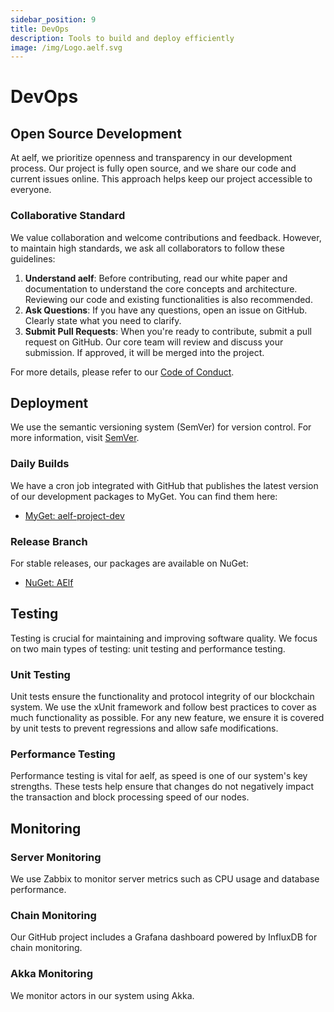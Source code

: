 ```yaml
---
sidebar_position: 9
title: DevOps
description: Tools to build and deploy efficiently
image: /img/Logo.aelf.svg
---
```


# DevOps

## Open Source Development

At aelf, we prioritize openness and transparency in our development process. Our project is fully open source, and we share our code and current issues online. This approach helps keep our project accessible to everyone.

### Collaborative Standard

We value collaboration and welcome contributions and feedback. However, to maintain high standards, we ask all collaborators to follow these guidelines:

1. **Understand aelf**: Before contributing, read our white paper and documentation to understand the core concepts and architecture. Reviewing our code and existing functionalities is also recommended.
2. **Ask Questions**: If you have any questions, open an issue on GitHub. Clearly state what you need to clarify.
3. **Submit Pull Requests**: When you're ready to contribute, submit a pull request on GitHub. Our core team will review and discuss your submission. If approved, it will be merged into the project.

For more details, please refer to our [Code of Conduct](https://github.com/AElfProject/AElf/blob/dev/CODE_OF_CONDUCT.md).

## Deployment

We use the semantic versioning system (SemVer) for version control. For more information, visit [SemVer](https://semver.org).

### Daily Builds

We have a cron job integrated with GitHub that publishes the latest version of our development packages to MyGet. You can find them here:
- [MyGet: aelf-project-dev](https://www.myget.org/gallery/aelf-project-dev)

### Release Branch

For stable releases, our packages are available on NuGet:
- [NuGet: AElf](https://www.nuget.org/profiles/AElf)

## Testing

Testing is crucial for maintaining and improving software quality. We focus on two main types of testing: unit testing and performance testing.

### Unit Testing

Unit tests ensure the functionality and protocol integrity of our blockchain system. We use the xUnit framework and follow best practices to cover as much functionality as possible. For any new feature, we ensure it is covered by unit tests to prevent regressions and allow safe modifications.

### Performance Testing

Performance testing is vital for aelf, as speed is one of our system's key strengths. These tests help ensure that changes do not negatively impact the transaction and block processing speed of our nodes.

## Monitoring

### Server Monitoring

We use Zabbix to monitor server metrics such as CPU usage and database performance.

### Chain Monitoring

Our GitHub project includes a Grafana dashboard powered by InfluxDB for chain monitoring.

### Akka Monitoring

We monitor actors in our system using Akka.